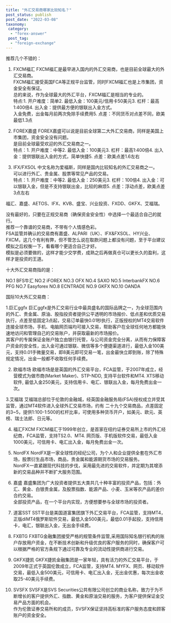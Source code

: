 ```yaml
---
title: "外汇交易商哪家比较知名？"
post_status: publish
post_date: "2022-03-08"
taxonomy:
 category: 
  - "forex-answer"
 post_tag: 
  - "foreign-exchange"
---
```


推荐几个不错的：

1. FXCM福汇 FXCM福汇是最早进入国内的外汇交易商，也是目前全球最大的外汇交易商。  
FXCM福汇接受英国FCA等正规平台监管，同时FXCM福汇也是上市集团，资金安全有保证。  
总的来说，作为全球最大的外汇平台，FXCM福汇是相当的专业的。  
特点:1. 开户难度：简单2. 最低入金：100美元/信用卡50美元3. 杠杆：最高1:400倍4. 出入金：提供最方便的银联出入金方式。  
入金免费，出金每月前两次免除手续费用5. 点差：不同货币对点差不同，欧美最低1.3点

2. FOREX嘉盛 FOREX嘉盛可以说是目前全球第二大外汇交易商，同样是美国上市集团，资金安全没有问题。  
是目前全球最受欢迎的外汇交易商之一。  
特点：1. 开户难度：中等2. 最低入金：100美元3. 杠杆：最高1:400倍4. 出入金：提供银联出入金的方式，简单快捷5. 点差：欧美点差1.6左右

3. IFX/FXSOL 中文名称为爱福斯，同样是国内比较知名的外汇交易商之一。  
可以进行外汇、贵金属、股票等常见产品的交易。  
特点：1. 开户难度：中等2. 最低入金：250美元3. 杠杆：100倍4. 出入金：可以银联入金，但是不支持银联出金，比较的麻烦5. 点差：浮动点差，欧美点差3点左右

福汇、嘉盛、AETOS、IFX、KVB、盛宝、兴业投资、FXDD、GKFX、艾福瑞。  

没有最好的，只要在正规交易商（确保资金安全性）中选择一个最适合自己的就行。  
推荐一个靠谱的交易商，不带有个人情感色彩。  
FSA监管并确认的交易商有嘉盛、ALPARI（UK）、IFX&FXSOL、HY兴业、FXCM，这几个有利有弊，但不管怎么说在取款问题上都没有问题，至于平台建议模拟之后权衡一下，看看哪个更适合自己才好。  
模拟是必须要做的，这样才能少交学费，成熟之后再做真仓可以更长久的盈利，这样才是投资的王道。  

十大外汇交易商指的是：

NO.1 BFS牛汇 NO.2 iFOREX NO.3 OFX NO.4 SAXO NO.5 InterbankFX NO.6 PFG NO.7 Easyforex NO.8 ECNTRADE NO.9 GKFX NO.10 OANDA

国际10大外汇交易商：

1.巨汇ggfx 巨汇ggfx是外汇交易行业中最具盛名的国际品牌之一，为全球范围内的外汇、贵金属、原油、股指投资者提供公平透明的市场报价、低点差和优质交易执行，点差至低固定3点起，交易订单最快0.01秒执行，正版授权的MT4交易软件连接全球市场，手机、电脑网页端均可接入交易，帮助客户在全球任何地方都能快速地访问和管理自己的交易账户，并获取最新的市场报价。  
其客户的专属保证金账户独立由银行托管，与公司资金完全分离，从而有力保障客户资金的安全性，出入金可通过银联、微信等多个便捷渠道进行，最低入金100美元，支持0.01手微量交易，即8美元即可交易一笔，出金最快立即到账，除了特殊规定情况，出金一般都不收取任何手续费。  

2. 欧福市场 欧福市场是是英国的外汇交易平台，FCA监管，于2007年成立，经营模式为做市商(Market Maker)、STP-NDD, 支持平台软件和MT4. XTS移动软件, 最低入金250美元，支持信用卡、电汇、银联出入金，每月免费出金一次。  

3.艾福瑞 艾福瑞总部位于伦敦的金融城，经英国金融服务局(FSA)授权成立并受其监管，通过MT4软件进入全球外汇交易市场，约有 二十九个交易商品，点差固定的3~5，提供1:100-1:500的杠杆比率，可使用多种货币开户，如美元、欧元、英榜、瑞士法郎、日元等。  

4. 福汇FXCM FXCM福汇于1999年创立，是首家在纽约证券交易所上市的外汇经纪商，FCA监管，支持TS2.0、MT4. 网页版、手机版软件交易，最低入金1000美元，可信用卡、电汇出入金，每月免费出金一次。  

5. NordFX NordFX是一家全球性的经纪公司，为个人和企业提供全套在外汇市场，股票衍生品市场，商品，贵金属和能源期货市场的交易服务。  
NordFX一直紧跟现代科技的步伐，采用最先进的交易软件，并定期为其增添新的交易品种并不断扩大服务范围。  

6. 嘉盛 嘉盛集团为广大投资者提供五大类共几十种丰富的投资产品，包括：外汇、黄金、白银贵金属，及股票指数、能源产品、小麦、玉米等农产品的差价合约交易。  
全部投资产品，在一个平台内实现，方便想要参与全球市场的投资者。  

7. 道富SST SST平台是美国道富集团旗下外汇交易平台，FCA监管，支持MT4，正版diMT4俄罗斯软件交易，最低入金500美元，最低0.01手起投，支持信用卡，电汇，银联出入金，无出金手续费。  

8. FXBTG FXBTG金融集团接受严格的规管条件监管,采用国际知名银行机构的账户存放用户资金，在不断技术创新和升级优良的客户服务的同时，确保客户可以根据严格的官方条规下通过可靠及专业的流动性提供商进行交易。  

9. GKFX捷凯 GKFX捷凯金融集团是一家年轻，具有活力的外汇交易平台，于2009年正式于英国伦敦成立，FCA监管，支持MT4. MYFX、网页、移动软件交易，最低入金500美元，可信用卡、电汇出入金，无出金优惠，每次出金收取25-40美元手续费。  

10. SVSFX SVSFX是SVS Securities公共有限公司创立的商业名称，致力于为不断增长的客户提供外汇、指数、黄金和原油交易的服务，为客户提供保证金交易产品方面的机会。  
作为伦敦证券交易所和的成员，SVSFX保证坚持高标准的客户服务态度和顾客账户的资金安全。

